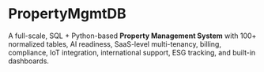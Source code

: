 # PropertyMgmtDB
A full-scale, SQL + Python-based **Property Management System** with 100+ normalized tables, AI readiness, SaaS-level multi-tenancy, billing, compliance, IoT integration, international support, ESG tracking, and built-in dashboards.
